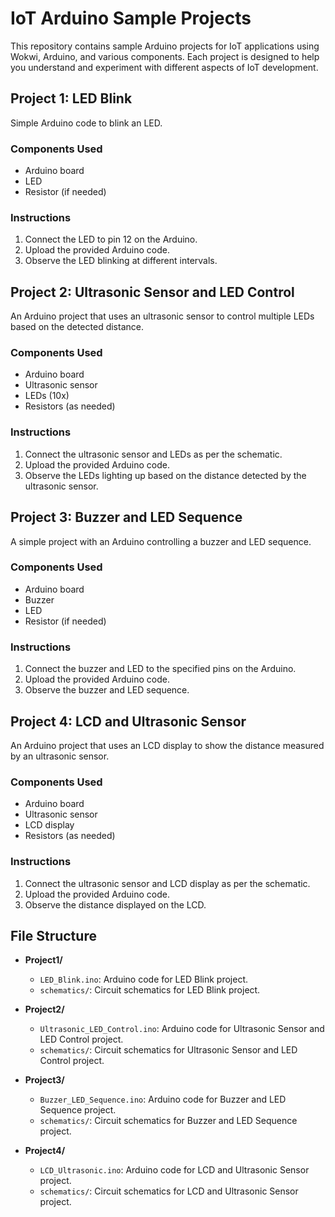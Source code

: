 # IoT Arduino Sample Projects

This repository contains sample Arduino projects for IoT applications using Wokwi, Arduino, and various components. Each project is designed to help you understand and experiment with different aspects of IoT development.

## Project 1: LED Blink

Simple Arduino code to blink an LED.

### Components Used
- Arduino board
- LED
- Resistor (if needed)

### Instructions
1. Connect the LED to pin 12 on the Arduino.
2. Upload the provided Arduino code.
3. Observe the LED blinking at different intervals.

## Project 2: Ultrasonic Sensor and LED Control

An Arduino project that uses an ultrasonic sensor to control multiple LEDs based on the detected distance.

### Components Used
- Arduino board
- Ultrasonic sensor
- LEDs (10x)
- Resistors (as needed)

### Instructions
1. Connect the ultrasonic sensor and LEDs as per the schematic.
2. Upload the provided Arduino code.
3. Observe the LEDs lighting up based on the distance detected by the ultrasonic sensor.

## Project 3: Buzzer and LED Sequence

A simple project with an Arduino controlling a buzzer and LED sequence.

### Components Used
- Arduino board
- Buzzer
- LED
- Resistor (if needed)

### Instructions
1. Connect the buzzer and LED to the specified pins on the Arduino.
2. Upload the provided Arduino code.
3. Observe the buzzer and LED sequence.

## Project 4: LCD and Ultrasonic Sensor

An Arduino project that uses an LCD display to show the distance measured by an ultrasonic sensor.

### Components Used
- Arduino board
- Ultrasonic sensor
- LCD display
- Resistors (as needed)

### Instructions
1. Connect the ultrasonic sensor and LCD display as per the schematic.
2. Upload the provided Arduino code.
3. Observe the distance displayed on the LCD.

## File Structure

- **Project1/**
  - `LED_Blink.ino`: Arduino code for LED Blink project.
  - `schematics/`: Circuit schematics for LED Blink project.

- **Project2/**
  - `Ultrasonic_LED_Control.ino`: Arduino code for Ultrasonic Sensor and LED Control project.
  - `schematics/`: Circuit schematics for Ultrasonic Sensor and LED Control project.

- **Project3/**
  - `Buzzer_LED_Sequence.ino`: Arduino code for Buzzer and LED Sequence project.
  - `schematics/`: Circuit schematics for Buzzer and LED Sequence project.

- **Project4/**
  - `LCD_Ultrasonic.ino`: Arduino code for LCD and Ultrasonic Sensor project.
  - `schematics/`: Circuit schematics for LCD and Ultrasonic Sensor project.

